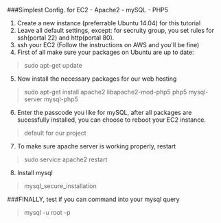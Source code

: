 ###Simplest Config. for EC2 - Apache2 - mySQL - PHP5

1. Create a new instance (preferrable Ubuntu 14.04) for this tutorial
2. Leave all default settings, except: for secruity group, you set rules for ssh(portal 22) and http(portal 80).
3. ssh your EC2 (Follow the instructions on AWS and you'll be fine)
4. First of all make sure your packages on Ubuntu are up to date:
> sudo apt-get update
5. Now install the necessary packages for our web hosting
> sudo apt-get install apache2 libapache2-mod-php5 php5 mysql-server mysql-php5

6. Enter the passcode you like for mySQL, after all packages are sucessfully installed, you can choose to reboot your EC2 instance.
> default for our project

7. To make sure apache server is working properly, restart
> sudo service apache2 restart
8. Install mysql

> mysql_secure_installation

###FINALLY, test if you can command into your mysql query

> mysql -u root -p

